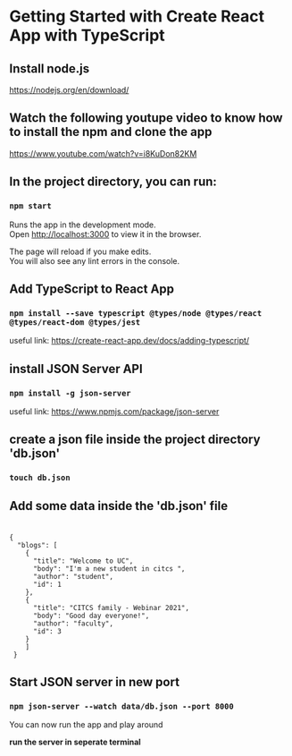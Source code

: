 # Getting Started with Create React App with TypeScript

## Install node.js

https://nodejs.org/en/download/

## Watch the following youtupe video to know how to install the npm and clone the app

https://www.youtube.com/watch?v=i8KuDon82KM

## In the project directory, you can run:

### `npm start`

Runs the app in the development mode.\
Open [http://localhost:3000](http://localhost:3000) to view it in the browser.

The page will reload if you make edits.\
You will also see any lint errors in the console.

## Add TypeScript to React App

### `npm install --save typescript @types/node @types/react @types/react-dom @types/jest`

useful link: https://create-react-app.dev/docs/adding-typescript/

## install JSON Server API

### `npm install -g json-server`

useful link: https://www.npmjs.com/package/json-server

##  create a json file inside the project directory 'db.json'

### `touch db.json`

## Add some data inside the 'db.json' file

### 
```

{
  "blogs": [
    {
      "title": "Welcome to UC",
      "body": "I'm a new student in citcs ",
      "author": "student",
      "id": 1
    },
    {
      "title": "CITCS family - Webinar 2021",
      "body": "Good day everyone!",
      "author": "faculty",
      "id": 3
    }
    ]
 }   
```

## Start JSON server in new port

### `npm json-server --watch data/db.json --port 8000 `

You can now run the app and play around


**run the server in seperate terminal**


